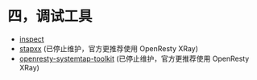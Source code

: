 # 四，调试工具

- [inspect](https://github.com/kikito/inspect.lua)
- [stapxx](https://github.com/openresty/stapxx) (已停止维护，官方更推荐使用 OpenResty XRay)
- [openresty-systemtap-toolkit](https://github.com/openresty/openresty-systemtap-toolkit) (已停止维护，官方更推荐使用 OpenResty XRay)
